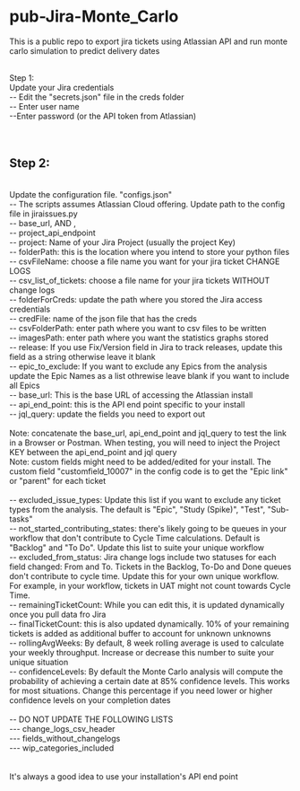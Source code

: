 # pub-Jira-Monte_Carlo
This is a public repo to export jira tickets using Atlassian API and run monte carlo simulation to predict delivery dates <br /><br />

Step 1:<br />
Update your Jira credentials<br />
-- Edit the "secrets.json" file in the creds folder <br />
-- Enter user name<br />
--Enter password (or the API token from Atlassian)<br />
<br /><br />
<h2>Step 2:</h2><br />
Update the configuration file. "configs.json"<br />
-- The scripts assumes Atlassian Cloud offering. Update path to the config file in jiraissues.py<br />
-- base_url, AND , <br />
-- project_api_endpoint <br />
-- project: Name of your Jira Project (usually the project Key)<br />
-- folderPath: this is the location where you intend to store your python files<br />
-- csvFileName: choose a file name you want for your jira ticket CHANGE LOGS<br />
-- csv_list_of_tickets: choose a file name for your jira tickets WITHOUT change logs<br />
-- folderForCreds: update the path where you stored the Jira access credentials<br />
-- credFile: name of the json file that has the creds<br />
-- csvFolderPath: enter path where you want to csv files to be written<br />
-- imagesPath: enter path where you want the statistics graphs stored<br />
-- release: If you use Fix/Version field in Jira to track releases, update this field as a string otherwise leave it blank <br />
-- epic_to_exclude: If you want to exclude any Epics from the analysis update the Epic Names as a list othrewise leave blank if you want to include all Epics<br />
-- base_url: This is the base URL of accessing the Atlassian install <br />
-- api_end_point: this is the API end point specific to your install <br />
-- jql_query: update the fields you need to export out <br /> <br />
Note: concatenate the base_url, api_end_point and jql_query to test the link in a Browser or Postman. When testing, you will need to inject the Project KEY between the api_end_point and jql query<br />
Note: custom fields might need to be added/edited for your install. The custom field "customfield_10007" in the config code is to get the "Epic link" or "parent" for each ticket<br /><br />
-- excluded_issue_types: Update this list if you want to exclude any ticket types from the analysis. The default is "Epic", "Study (Spike)", "Test", "Sub-tasks"<br />
-- not_started_contributing_states: there's likely going to be queues in your workflow that don't contribute to Cycle Time calculations. Default is "Backlog" and "To Do". Update this list to suite your unique workflow<br />
-- excluded_from_status: Jira change logs include two statuses for each field changed: From and To. Tickets in the Backlog, To-Do and Done queues don't contribute to cycle time. Update this for your own unique workflow. For example, in your workflow, tickets in UAT might not count towards Cycle Time. <br />
-- remainingTicketCount: While you can edit this, it is updated dynamically once you pull data fro Jira<br />
-- finalTicketCount: this is also updated dynamically. 10% of your remaining tickets is added as additional buffer to account for unknown unknowns <br />
-- rollingAvgWeeks: By default, 8 week rolling average is used to calculate your weekly throughput. Increase or decrease this number to suite your unique situation<br />
-- confidenceLevels: By default the Monte Carlo analysis will compute the probability of achieving a certain date at 85% confidence levels. This works for most situations. Change this percentage if you need lower or higher confidence levels on your completion dates<br />
<br />
-- DO NOT UPDATE THE FOLLOWING LISTS <br />
--- change_logs_csv_header </br />
--- fields_without_changelogs<br />
--- wip_categories_included<br/><br />


<br />
It's always a good idea to use your installation's API end point

